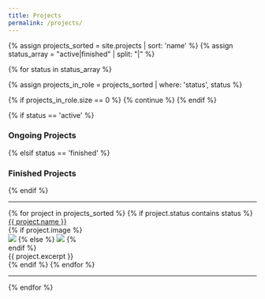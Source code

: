 ```yaml
---
title: Projects
permalink: /projects/
---
```


{% assign projects_sorted = site.projects | sort: 'name' %}
{% assign status_array = "active|finished" | split: "|" %}

{% for status in status_array %}

{% assign projects_in_role = projects_sorted | where: 'status', status %}

<!-- Skip section if there's nobody -->
{% if projects_in_role.size == 0 %}
  {% continue %}
{% endif %}

<div class="pos_header">
{% if status == 'active' %}
<h3>Ongoing Projects</h3>
 {% elsif status == 'finished' %}
<h3>Finished Projects</h3>
{% endif %}
</div>
<hr>

<div class="content list people" style="text-align: left">
  {% for project in projects_sorted %}
    {% if project.status contains status %}
    <a class="project-title" href="{{ site.baseurl }}{{ project.url }}">{{ project.name }}</a>
      <div class="projectdiv">
        <div style="width: 30%">
          {% if project.image %}
            <a href="{{ site.baseurl }}{{ project.url }}"><img class="project-thumbnail imgppl" src="{{site.baseurl}}/images/projects/{{project.image}}"></a>
          {% else %}
            <a href="{{ site.baseurl }}{{ project.url }}"><img class="project-thumbnail imgppl" src="http://evansheline.com/wp-content/uploads/2011/02/facebook-Storm-Trooper.jpg"></a>
          {% endif %}
        </div>
        <div class="project-text"> {{ project.excerpt }} </div>
      </div>    
    {% endif %}
  {% endfor %}
</div>
<hr>

{% endfor %}